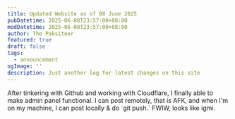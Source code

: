```yaml
---
title: Updated Website as of 08 June 2025
pubDatetime: 2025-06-08T23:57:00+08:00
modDatetime: 2025-06-08T23:57:00+08:00
author: The Paksiteer
featured: true
draft: false
tags:
  - announcement
ogImage: ''
description: Just another log for latest changes on this site
---
```

After tinkering with Github and working with Cloudflare, I finally able to make admin panel functional. I can post remotely, that is AFK, and when I'm on my machine, I can post locally & do \`git push.\` FWIW, looks like igmi.
